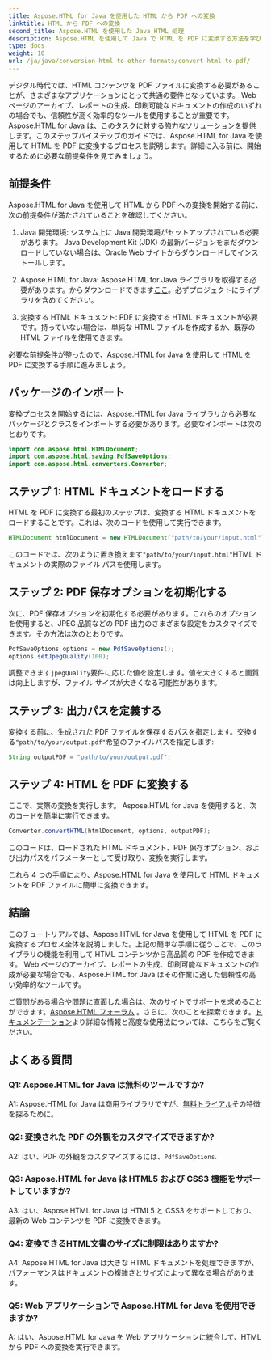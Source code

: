 ```yaml
---
title: Aspose.HTML for Java を使用した HTML から PDF への変換
linktitle: HTML から PDF への変換
second_title: Aspose.HTML を使用した Java HTML 処理
description: Aspose.HTML を使用して Java で HTML を PDF に変換する方法を学びます。 HTML コンテンツから高品質の PDF を簡単に作成できます。
type: docs
weight: 10
url: /ja/java/conversion-html-to-other-formats/convert-html-to-pdf/
---
```

デジタル時代では、HTML コンテンツを PDF ファイルに変換する必要があることが、さまざまなアプリケーションにとって共通の要件となっています。 Web ページのアーカイブ、レポートの生成、印刷可能なドキュメントの作成のいずれの場合でも、信頼性が高く効率的なツールを使用することが重要です。 Aspose.HTML for Java は、このタスクに対する強力なソリューションを提供します。このステップバイステップのガイドでは、Aspose.HTML for Java を使用して HTML を PDF に変換するプロセスを説明します。詳細に入る前に、開始するために必要な前提条件を見てみましょう。

## 前提条件

Aspose.HTML for Java を使用して HTML から PDF への変換を開始する前に、次の前提条件が満たされていることを確認してください。

1. Java 開発環境: システム上に Java 開発環境がセットアップされている必要があります。 Java Development Kit (JDK) の最新バージョンをまだダウンロードしていない場合は、Oracle Web サイトからダウンロードしてインストールします。

2.  Aspose.HTML for Java: Aspose.HTML for Java ライブラリを取得する必要があります。からダウンロードできます[ここ](https://releases.aspose.com/html/java/)。必ずプロジェクトにライブラリを含めてください。

3. 変換する HTML ドキュメント: PDF に変換する HTML ドキュメントが必要です。持っていない場合は、単純な HTML ファイルを作成するか、既存の HTML ファイルを使用できます。

必要な前提条件が整ったので、Aspose.HTML for Java を使用して HTML を PDF に変換する手順に進みましょう。

## パッケージのインポート

変換プロセスを開始するには、Aspose.HTML for Java ライブラリから必要なパッケージとクラスをインポートする必要があります。必要なインポートは次のとおりです。

```java
import com.aspose.html.HTMLDocument;
import com.aspose.html.saving.PdfSaveOptions;
import com.aspose.html.converters.Converter;
```

## ステップ 1: HTML ドキュメントをロードする

HTML を PDF に変換する最初のステップは、変換する HTML ドキュメントをロードすることです。これは、次のコードを使用して実行できます。

```java
HTMLDocument htmlDocument = new HTMLDocument("path/to/your/input.html");
```

このコードでは、次のように置き換えます`"path/to/your/input.html"`HTML ドキュメントの実際のファイル パスを使用します。

## ステップ 2: PDF 保存オプションを初期化する

次に、PDF 保存オプションを初期化する必要があります。これらのオプションを使用すると、JPEG 品質などの PDF 出力のさまざまな設定をカスタマイズできます。その方法は次のとおりです。

```java
PdfSaveOptions options = new PdfSaveOptions();
options.setJpegQuality(100);
```

調整できます`jpegQuality`要件に応じた値を設定します。値を大きくすると画質は向上しますが、ファイル サイズが大きくなる可能性があります。

## ステップ 3: 出力パスを定義する

変換する前に、生成された PDF ファイルを保存するパスを指定します。交換する`"path/to/your/output.pdf"`希望のファイルパスを指定します:

```java
String outputPDF = "path/to/your/output.pdf";
```

## ステップ 4: HTML を PDF に変換する

ここで、実際の変換を実行します。 Aspose.HTML for Java を使用すると、次のコードを簡単に実行できます。

```java
Converter.convertHTML(htmlDocument, options, outputPDF);
```

このコードは、ロードされた HTML ドキュメント、PDF 保存オプション、および出力パスをパラメーターとして受け取り、変換を実行します。

これら 4 つの手順により、Aspose.HTML for Java を使用して HTML ドキュメントを PDF ファイルに簡単に変換できます。

## 結論

このチュートリアルでは、Aspose.HTML for Java を使用して HTML を PDF に変換するプロセス全体を説明しました。上記の簡単な手順に従うことで、このライブラリの機能を利用して HTML コンテンツから高品質の PDF を作成できます。 Web ページのアーカイブ、レポートの生成、印刷可能なドキュメントの作成が必要な場合でも、Aspose.HTML for Java はその作業に適した信頼性の高い効率的なツールです。

ご質問がある場合や問題に直面した場合は、次のサイトでサポートを求めることができます。[Aspose.HTML フォーラム](https://forum.aspose.com/) 。さらに、次のことを探索できます。[ドキュメンテーション](https://reference.aspose.com/html/java/)より詳細な情報と高度な使用法については、こちらをご覧ください。

## よくある質問

### Q1: Aspose.HTML for Java は無料のツールですか?
   
 A1: Aspose.HTML for Java は商用ライブラリですが、[無料トライアル](https://releases.aspose.com/)その特徴を探るために。

### Q2: 変換された PDF の外観をカスタマイズできますか?

 A2: はい、PDF の外観をカスタマイズするには、`PdfSaveOptions`.

### Q3: Aspose.HTML for Java は HTML5 および CSS3 機能をサポートしていますか?

A3: はい、Aspose.HTML for Java は HTML5 と CSS3 をサポートしており、最新の Web コンテンツを PDF に変換できます。

### Q4: 変換できるHTML文書のサイズに制限はありますか?

A4: Aspose.HTML for Java は大きな HTML ドキュメントを処理できますが、パフォーマンスはドキュメントの複雑さとサイズによって異なる場合があります。

### Q5: Web アプリケーションで Aspose.HTML for Java を使用できますか?

A: はい、Aspose.HTML for Java を Web アプリケーションに統合して、HTML から PDF への変換を実行できます。